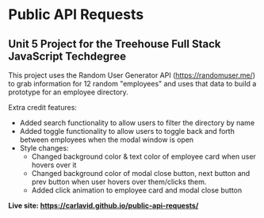 # Public API Requests
## Unit 5 Project for the Treehouse Full Stack JavaScript Techdegree

This project uses the Random User Generator API (https://randomuser.me/) to grab information for 12 random "employees"
and uses that data to build a prototype for an employee directory.

Extra credit features: 
* Added search functionality to allow users to filter the directory by name
* Added toggle functionality to allow users to toggle back and forth between employees when the modal window is open
* Style changes:
    * Changed background color & text color of employee card when user hovers over it
    * Changed background color of modal close button, next button and prev button when user hovers over them/clicks them.
    * Added click animation to employee card and modal close button
    

**Live site: https://carlavid.github.io/public-api-requests/**